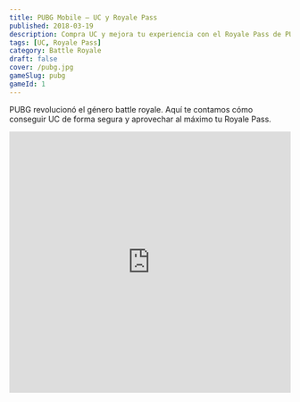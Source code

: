 ```yaml
---
title: PUBG Mobile – UC y Royale Pass
published: 2018-03-19
description: Compra UC y mejora tu experiencia con el Royale Pass de PUBG Mobile.
tags: [UC, Royale Pass]
category: Battle Royale
draft: false
cover: /pubg.jpg
gameSlug: pubg
gameId: 1  
---
```


PUBG revolucionó el género battle royale. Aquí te contamos cómo conseguir UC de forma segura y aprovechar al máximo tu Royale Pass.

<iframe width="100%" height="468" src="https://www.youtube.com/embed/AzvFjRv-ROE" title="PUBG Mobile Trailer" frameborder="0" allowfullscreen></iframe>
